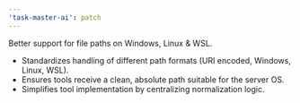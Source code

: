 ```yaml
---
'task-master-ai': patch
---
```


Better support for file paths on Windows, Linux & WSL.

- Standardizes handling of different path formats (URI encoded, Windows, Linux, WSL).
- Ensures tools receive a clean, absolute path suitable for the server OS.
- Simplifies tool implementation by centralizing normalization logic.
